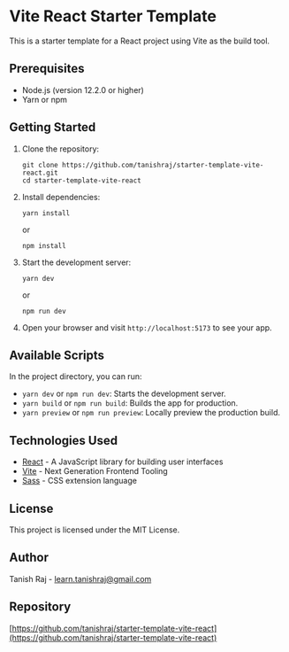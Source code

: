 # Vite React Starter Template

This is a starter template for a React project using Vite as the build tool.

## Prerequisites

- Node.js (version 12.2.0 or higher)
- Yarn or npm

## Getting Started

1. Clone the repository:

   ```
   git clone https://github.com/tanishraj/starter-template-vite-react.git
   cd starter-template-vite-react
   ```

2. Install dependencies:

   ```
   yarn install
   ```

   or

   ```
   npm install
   ```

3. Start the development server:

   ```
   yarn dev
   ```

   or

   ```
   npm run dev
   ```

4. Open your browser and visit `http://localhost:5173` to see your app.

## Available Scripts

In the project directory, you can run:

- `yarn dev` or `npm run dev`: Starts the development server.
- `yarn build` or `npm run build`: Builds the app for production.
- `yarn preview` or `npm run preview`: Locally preview the production build.

## Technologies Used

- [React](https://reactjs.org/) - A JavaScript library for building user interfaces
- [Vite](https://vitejs.dev/) - Next Generation Frontend Tooling
- [Sass](https://sass-lang.com/) - CSS extension language

## License

This project is licensed under the MIT License.

## Author

Tanish Raj - [learn.tanishraj@gmail.com](mailto:learn.tanishraj@gmail.com)

## Repository

[https://github.com/tanishraj/starter-template-vite-react](https://github.com/tanishraj/starter-template-vite-react)

